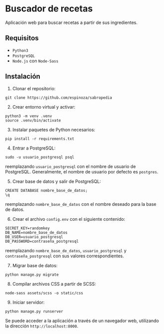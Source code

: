 # Buscador de recetas

Aplicación web para buscar recetas a partir de sus ingredientes.

## Requisitos
* `Python3`
* `PostgreSQL`
* `Node.js` con `Node-Sass`

## Instalación

1. Clonar el repositorio:
```
git clone https://github.com/espinoza/sabropedia
```

2. Crear entorno virtual y activar:
```
python3 -m venv .venv
source .venv/bin/activate
```

3. Instalar paquetes de Python necesarios:
```
pip install -r requirements.txt
```

4. Entrar a PostgreSQL:
```
sudo -u usuario_postgresql psql
```
reemplazando `usuario_postgresql` con el nombre de usuario de PostgreSQL.
Generalmente, el nombre de usuario por defecto es `postgres`.


5. Crear base de datos y salir de PostgreSQL:
```
CREATE DATABASE nombre_base_de_datos;
\q
```
reemplazando `nombre_base_de_datos` con el nombre deseado para
la base de datos.


6. Crear el archivo `config.env` con el siguiente contenido:
```
SECRET_KEY=randomkey
DB_NAME=nombre_base_de_datos
DB_USER=usuario_postgresql
DB_PASSWORD=contraseña_postgresql
```
reemplazando `nombre_base_de_datos`, `usuario_postgresql`
y `contraseña_postgresql` con sus valores correspondientes.


7. Migrar base de datos:
```
python manage.py migrate
```


8. Compilar archivos CSS a partir de SCSS:
```
node-sass assets/scss -o static/css
```


9. Iniciar servidor:
```
python manage.py runserver
```

Se puede acceder a la aplicación a través de un navegador web,
utilizando la dirección `http://localhost:8000`.

